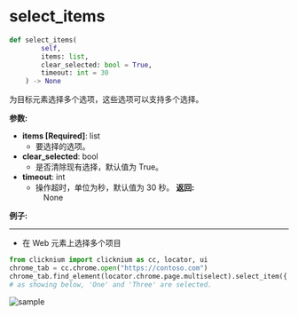 # select_items
```python
def select_items(
        self,
        items: list,
        clear_selected: bool = True,
        timeout: int = 30
    ) -> None
```  

为目标元素选择多个选项，这些选项可以支持多个选择。

**参数:**  
- **items [Required]**: list  
    - 要选择的选项。
- **clear_selected**: bool  
    - 是否清除现有选择，默认值为 True。
- **timeout**: int  
    -  操作超时，单位为秒，默认值为 30 秒。
**返回:**  
    &emsp;None

**例子:**
***
- 在 Web 元素上选择多个项目
  
```python
from clicknium import clicknium as cc, locator, ui
chrome_tab = cc.chrome.open("https://contoso.com")  
chrome_tab.find_element(locator.chrome.page.multiselect).select_item({'One', 'Three'})  
# as showing below, 'One' and 'Three' are selected.
```

![sample](../../../img/select_items_sample2.png)  